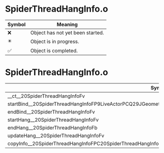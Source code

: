 # SpiderThreadHangInfo.o
| Symbol | Meaning 
| ------------- | ------------- 
| :x: | Object has not yet been started. 
| :eight_pointed_black_star: | Object is in progress. 
| :white_check_mark: | Object is completed. 


# SpiderThreadHangInfo.o
| Symbol | Decompiled? |
| ------------- | ------------- |
| __ct__20SpiderThreadHangInfoFv | :x: |
| startBind__20SpiderThreadHangInfoFP9LiveActorPCQ29JGeometry8TVec3&lt;f&gt;P16SpiderThreadPartlRCQ29JGeometry8TVec3&lt;f&gt;l | :x: |
| endBind__20SpiderThreadHangInfoFv | :x: |
| startHang__20SpiderThreadHangInfoFv | :x: |
| endHang__20SpiderThreadHangInfoFb | :x: |
| updateHang__20SpiderThreadHangInfoFv | :x: |
| copyInfo__20SpiderThreadHangInfoFPC20SpiderThreadHangInfo | :x: |

